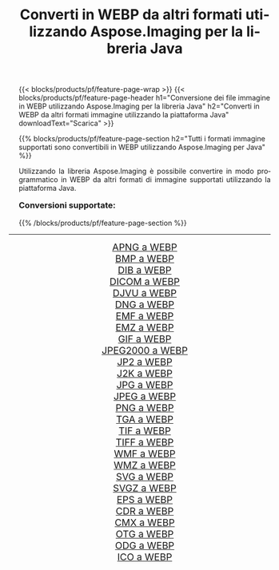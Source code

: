 ﻿---
title: Converti in WEBP da altri formati utilizzando Aspose.Imaging per la libreria Java 
weight: 3920
url: /it/java/conversion/to/webp/ 
lang: it
langdirlevel: 2
locales: zh-hans,ja,it,ru,de,es,fr,nl,id,lt,pl,pt,vi,tr,ko,zh-hant,ar,hi,th,sv,cs,uk,he
description: Usando Aspose.Imaging puoi convertire in WEBP da altri formati usando Java
---

{{< blocks/products/pf/feature-page-wrap >}}
{{< blocks/products/pf/feature-page-header h1="Conversione dei file immagine in WEBP utilizzando Aspose.Imaging per la libreria Java" h2="Converti in WEBP da altri formati immagine utilizzando la piattaforma Java" downloadText="Scarica" >}}


{{% blocks/products/pf/feature-page-section  h2="Tutti i formati immagine supportati sono convertibili in WEBP utilizzando Aspose.Imaging per Java" %}}
<p align=justify>Utilizzando la libreria Aspose.Imaging è possibile convertire in modo programmatico in WEBP da altri formati di immagine supportati utilizzando la piattaforma Java.</p>
<h3 style="margin-top:16px;">
Conversioni supportate:
</h3>
{{% /blocks/products/pf/feature-page-section %}}
<div class="container-fluid productfamilypage bg-gray">
    <div class="convertypes bg-gray agp-content section">
        <div class="container">
		<hr style="margin-left:-20px;"/>
		<div class="row other-converters" style="gap: 10px;font-size: 19px;text-align:center;">
		    <div class='col-md-3 other-converter remove-lp remove-rp'><a href="/imaging/it/java/conversion/apng-to-webp/" style="padding:15px;">APNG a WEBP</a></div>
<div class='col-md-3 other-converter remove-lp remove-rp'><a href="/imaging/it/java/conversion/bmp-to-webp/" style="padding:15px;">BMP a WEBP</a></div>
<div class='col-md-3 other-converter remove-lp remove-rp'><a href="/imaging/it/java/conversion/dib-to-webp/" style="padding:15px;">DIB a WEBP</a></div>
<div class='col-md-3 other-converter remove-lp remove-rp'><a href="/imaging/it/java/conversion/dicom-to-webp/" style="padding:15px;">DICOM a WEBP</a></div>
<div class='col-md-3 other-converter remove-lp remove-rp'><a href="/imaging/it/java/conversion/djvu-to-webp/" style="padding:15px;">DJVU a WEBP</a></div>
<div class='col-md-3 other-converter remove-lp remove-rp'><a href="/imaging/it/java/conversion/dng-to-webp/" style="padding:15px;">DNG a WEBP</a></div>
<div class='col-md-3 other-converter remove-lp remove-rp'><a href="/imaging/it/java/conversion/emf-to-webp/" style="padding:15px;">EMF a WEBP</a></div>
<div class='col-md-3 other-converter remove-lp remove-rp'><a href="/imaging/it/java/conversion/emz-to-webp/" style="padding:15px;">EMZ a WEBP</a></div>
<div class='col-md-3 other-converter remove-lp remove-rp'><a href="/imaging/it/java/conversion/gif-to-webp/" style="padding:15px;">GIF a WEBP</a></div>
<div class='col-md-3 other-converter remove-lp remove-rp'><a href="/imaging/it/java/conversion/jpeg2000-to-webp/" style="padding:15px;">JPEG2000 a WEBP</a></div>
<div class='col-md-3 other-converter remove-lp remove-rp'><a href="/imaging/it/java/conversion/jp2-to-webp/" style="padding:15px;">JP2 a WEBP</a></div>
<div class='col-md-3 other-converter remove-lp remove-rp'><a href="/imaging/it/java/conversion/j2k-to-webp/" style="padding:15px;">J2K a WEBP</a></div>
<div class='col-md-3 other-converter remove-lp remove-rp'><a href="/imaging/it/java/conversion/jpg-to-webp/" style="padding:15px;">JPG a WEBP</a></div>
<div class='col-md-3 other-converter remove-lp remove-rp'><a href="/imaging/it/java/conversion/jpeg-to-webp/" style="padding:15px;">JPEG a WEBP</a></div>
<div class='col-md-3 other-converter remove-lp remove-rp'><a href="/imaging/it/java/conversion/png-to-webp/" style="padding:15px;">PNG a WEBP</a></div>
<div class='col-md-3 other-converter remove-lp remove-rp'><a href="/imaging/it/java/conversion/tga-to-webp/" style="padding:15px;">TGA a WEBP</a></div>
<div class='col-md-3 other-converter remove-lp remove-rp'><a href="/imaging/it/java/conversion/tif-to-webp/" style="padding:15px;">TIF a WEBP</a></div>
<div class='col-md-3 other-converter remove-lp remove-rp'><a href="/imaging/it/java/conversion/tiff-to-webp/" style="padding:15px;">TIFF a WEBP</a></div>
<div class='col-md-3 other-converter remove-lp remove-rp'><a href="/imaging/it/java/conversion/wmf-to-webp/" style="padding:15px;">WMF a WEBP</a></div>
<div class='col-md-3 other-converter remove-lp remove-rp'><a href="/imaging/it/java/conversion/wmz-to-webp/" style="padding:15px;">WMZ a WEBP</a></div>
<div class='col-md-3 other-converter remove-lp remove-rp'><a href="/imaging/it/java/conversion/svg-to-webp/" style="padding:15px;">SVG a WEBP</a></div>
<div class='col-md-3 other-converter remove-lp remove-rp'><a href="/imaging/it/java/conversion/svgz-to-webp/" style="padding:15px;">SVGZ a WEBP</a></div>
<div class='col-md-3 other-converter remove-lp remove-rp'><a href="/imaging/it/java/conversion/eps-to-webp/" style="padding:15px;">EPS a WEBP</a></div>
<div class='col-md-3 other-converter remove-lp remove-rp'><a href="/imaging/it/java/conversion/cdr-to-webp/" style="padding:15px;">CDR a WEBP</a></div>
<div class='col-md-3 other-converter remove-lp remove-rp'><a href="/imaging/it/java/conversion/cmx-to-webp/" style="padding:15px;">CMX a WEBP</a></div>
<div class='col-md-3 other-converter remove-lp remove-rp'><a href="/imaging/it/java/conversion/otg-to-webp/" style="padding:15px;">OTG a WEBP</a></div>
<div class='col-md-3 other-converter remove-lp remove-rp'><a href="/imaging/it/java/conversion/odg-to-webp/" style="padding:15px;">ODG a WEBP</a></div>
<div class='col-md-3 other-converter remove-lp remove-rp'><a href="/imaging/it/java/conversion/ico-to-webp/" style="padding:15px;">ICO a WEBP</a></div>
                </div>
        </div>
    </div>
</div>
<br/>

